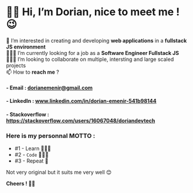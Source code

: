 # 🤙🏻 Hi, I’m Dorian, nice to meet me ! 😉

👀 I’m interested in creating and developing **web applications** in a **fullstack JS environment**\
👨🏻‍💻 I’m currently looking for a job as a **Software Engineer Fullstack JS**\
👷🏻‍♂️ I’m looking to collaborate on multiple, intersting and large scaled projects\
📫 How to **reach me** ?

#### - Email : dorianemenir@gmail.com
#### - LinkedIn : www.linkedin.com/in/dorian-emenir-541b98144
#### - Stackoverflow : https://stackoverflow.com/users/16067048/doriandevtech

### Here is my personnal MOTTO :
  - #1 - Learn 👨🏻‍🏫
  - #2 - `Code` 👨🏻‍💻
  - #3 - Repeat 🔁

Not very original but it suits me very well 😊

**Cheers ! 👋🏻**

<!---
doriandevtech/doriandevtech is a ✨ special ✨ repository because its `README.md` (this file) appears on your GitHub profile.
You can click the Preview link to take a look at your changes.
--->
